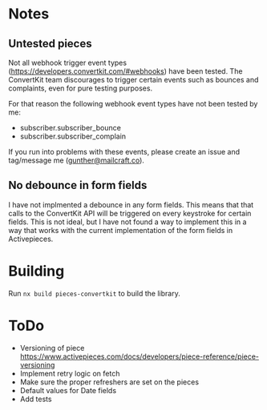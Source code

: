 # Notes

## Untested pieces

Not all webhook trigger event types (https://developers.convertkit.com/#webhooks) have been tested. The ConvertKit team discourages to trigger certain events such as bounces and complaints, even for pure testing purposes.

For that reason the following webhook event types have not been tested by me:

- subscriber.subscriber_bounce
- subscriber.subscriber_complain

If you run into problems with these events, please create an issue and tag/message me (gunther@mailcraft.co).

## No debounce in form fields

I have not implmented a debounce in any form fields. This means that that calls to the ConvertKit API will be triggered on every keystroke for certain fields. This is not ideal, but I have not found a way to implement this in a way that works with the current implementation of the form fields in Activepieces.

# Building

Run `nx build pieces-convertkit` to build the library.

# ToDo

- Versioning of piece https://www.activepieces.com/docs/developers/piece-reference/piece-versioning
- Implement retry logic on fetch
- Make sure the proper refreshers are set on the pieces
- Default values for Date fields
- Add tests
